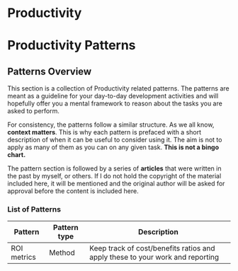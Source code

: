 # Productivity

# Productivity Patterns 

## Patterns Overview

This section is a collection of Productivity related patterns.
The patterns are meant as a guideline for your day-to-day development activities and will
 hopefully offer you a mental framework to reason about the tasks you are asked to perform.

For consistency, the patterns follow a similar structure.
As we all know, **context matters**. This is why each pattern is prefaced with a short description of 
when it can be useful to consider using it. The aim is not to apply as many of them as you can on any given task.
**This is not a bingo chart.**

The pattern section is followed by a series of **articles** that were written in the past by myself, 
or others. If I do not hold the copyright of the material included here, it will be mentioned and the 
original author will be asked for approval before the content is included here.

### List of Patterns

|Pattern | Pattern type | Description |
|---|---|---|
| ROI metrics | Method | Keep track of cost/benefits ratios and apply these to your work and reporting |



